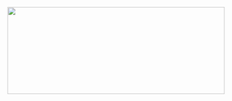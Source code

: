 <p align="center">
  <img width="500" height="200" src="https://github.com/pinkglb/pinkglb/blob/main/Images/pixel-art-github.png">
</p>

